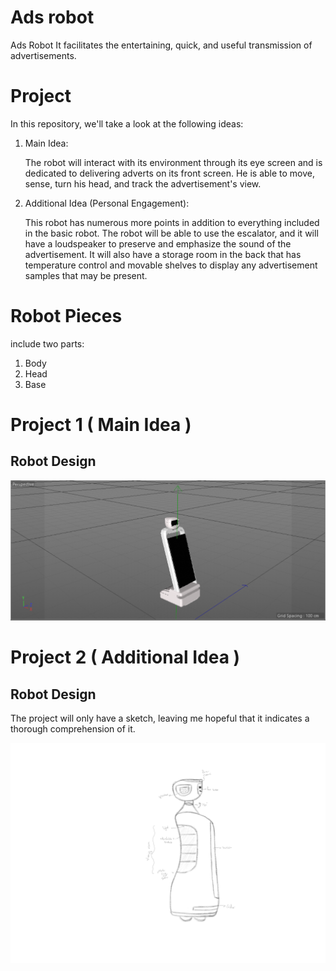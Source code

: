 # Ads robot
Ads Robot It facilitates the entertaining, quick, and useful transmission of advertisements.

# Project
In this repository, we'll take a look at the following ideas:
 1. Main Idea:
    
    The robot will interact with its environment through its eye screen and is dedicated to delivering adverts on its front screen.
    He is able to move, sense, turn his head, and track the advertisement's view.
    
 2. Additional Idea (Personal Engagement):
    
    This robot has numerous more points in addition to everything included in the basic robot.
    The robot will be able to use the escalator, and it will have a loudspeaker to preserve and emphasize the sound of the advertisement.
    It will also have a storage room in the back that has temperature control and movable shelves to display any advertisement samples that may be present.

# Robot Pieces 
 include two parts:
 1. Body
 2. Head
 3. Base
    
# Project 1 ( Main Idea )

  ## Robot Design

  ![photo](Robot.png)

# Project 2 ( Additional Idea )

  ## Robot Design
   The project will only have a sketch, leaving me hopeful that it indicates a thorough comprehension of it.

  ![photo](MyRobot.jpg)


